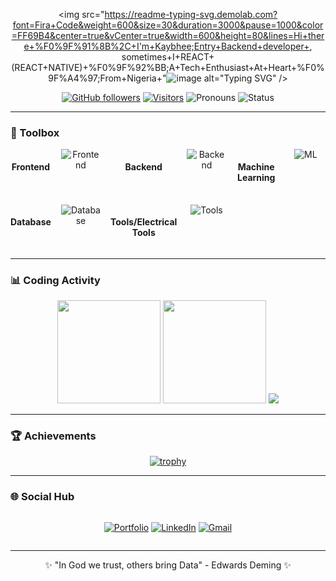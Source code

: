 <div align="center">
  
<!-- Animated typing text -->
<img src="https://readme-typing-svg.demolab.com?font=Fira+Code&weight=600&size=30&duration=3000&pause=1000&color=FF69B4&center=true&vCenter=true&width=600&height=80&lines=Hi+there+%F0%9F%91%8B%2C+I'm+Kaybhee;Entry+Backend+developer+, sometimes+I+REACT+(REACT+NATIVE)+%F0%9F%92%BB;A+Tech+Enthusiast+At+Heart+%F0%9F%A4%97;From+Nigeria+"![image](https://github.com/user-attachments/assets/a27112b8-45af-4054-8a77-67e7c1e1c919) alt="Typing SVG" />

<!-- Profile Metrics -->
[![GitHub followers](https://img.shields.io/github/followers/Kaybhee?logo=github&style=flat-square&color=FF69B4&labelColor=0D1117)](https://github.com/Kaybhee)
[![Visitors](https://komarev.com/ghpvc/?username=Kaybhee&color=FF69B4&style=flat-square)](https://github.com/Kaybhee)
![Pronouns](https://img.shields.io/badge/Pronouns-He/Him-FF69B4?style=flat-square)
![Status](https://img.shields.io/badge/Status-Coding%20%F0%9F%92%BB-FF69B4?style=flat-square)

</div>

---

### 🧰 Toolbox

<div align="center" style="display: grid; grid-template-columns: repeat(6, 1fr); gap: 1rem; justify-items: center;">

#### **Frontend**
<img src="https://skillicons.dev/icons?i=html,css,javascript,markdown" alt="Frontend" title="Frontend" />

#### **Backend**
<img src="https://skillicons.dev/icons?i=nodejs,expressjs " alt="Backend" title="Backend" />

#### **Machine Learning**
<img src = "https://skillicons.dev/icons?i=python,sklearn,tensorflow" alt= "ML" title = "Machine Learning"/>

#### **Database**
<img src="https://skillicons.dev/icons?i=postgres,firebase,mongodb" alt="Database" title="Database" />

#### **Tools/Electrical Tools**
<img src="https://skillicons.dev/icons?i=git,github,anaconda,postman,vscode,arduino,azure" alt="Tools" title="Tools" />

</div>

---

### 📊 Coding Activity

<div align="center">

<!-- GitHub Stats -->
<img height="165em" src="https://github-readme-stats.vercel.app/api?username=Kaybhee&show_icons=true&theme=radical&hide_border=true&bg_color=0D1117&include_all_commits=true"/>
<img height="165em" src="https://github-readme-stats.vercel.app/api/top-langs/?username=Kaybhee&layout=compact&theme=radical&hide_border=true&bg_color=0D1117"/>
  
<!-- Streak Stats -->
<img src="https://streak-stats.demolab.com?user=Kaybhee&theme=radical&hide_border=true&background=0D1117"/>

</div>

---

### 🏆 Achievements

<div align="center">

[![trophy](https://github-profile-trophy.vercel.app/?username=Kaybhee&theme=radical&row=2&column=4&margin-w=15&margin-h=15)](https://github.com/ryo-ma/github-profile-trophy)

</div>

---

### 🌐 Social Hub

<div align="center" style="display: flex; gap: 1rem; justify-content: center; flex-wrap: wrap;">

[![Portfolio](https://img.shields.io/badge/Portfolio-FF69B4?style=for-the-badge&logo=google-chrome&logoColor=white)](https://kaybhee.github.io/AbdulKabir.github.io/)
[![LinkedIn](https://img.shields.io/badge/LinkedIn-0077B5?style=for-the-badge&logo=linkedin&logoColor=white)](https://linkedin.com/in/kaybee7)
[![Gmail](https://img.shields.io/badge/Gmail-D14836?style=for-the-badge&logo=gmail&logoColor=white)](mailto:abdulkabirbadru@gmail.com)

</div>

---

<div align="center">
  
✨ "In God we trust, others bring Data" - Edwards Deming ✨

</div>
